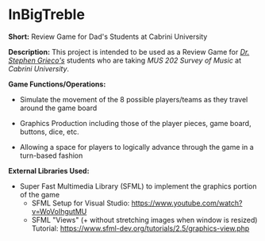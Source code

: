 # InBigTreble
<b>Short:</b> Review Game for Dad's Students at Cabrini University

<b>Description:</b> This project is intended to be used as a Review Game for [*Dr. Stephen Grieco's*](https://www.cabrini.edu/about/departments/academic-departments/school-of-business-and-professional-studies/visual-and-performing-arts/faculty/stephen-grieco) students who are taking *MUS 202 Survey of Music* at *Cabrini University*. 

<b>Game Functions/Operations:</b>
- Simulate the movement of the 8 possible players/teams as they travel around the game board

- Graphics Production including those of the player pieces, game board, buttons, dice, etc.

- Allowing a space for players to logically advance through the game in a turn-based fashion

<b>External Libraries Used:</b>
- Super Fast Multimedia Library (SFML) to implement the graphics portion of the game
  - SFML Setup for Visual Studio: https://www.youtube.com/watch?v=WoVoIhgutMU
  - SFML "Views" (+ without stretching images when window is resized) Tutorial: https://www.sfml-dev.org/tutorials/2.5/graphics-view.php
